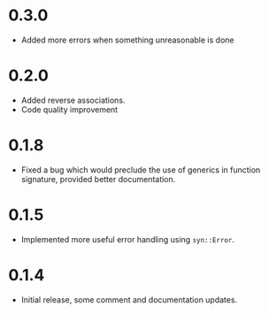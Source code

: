 # 0.3.0
- Added more errors when something unreasonable is done

# 0.2.0
- Added reverse associations.
- Code quality improvement

# 0.1.8
- Fixed a bug which would preclude the use of generics in function signature, provided better documentation.

# 0.1.5
- Implemented more useful error handling using `syn::Error`.

# 0.1.4
- Initial release, some comment and documentation updates.